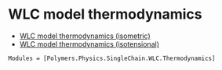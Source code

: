 # WLC model thermodynamics

  * [WLC model thermodynamics (isometric)](../../../isometric)
  * [WLC model thermodynamics (isotensional)](../../../isotensional)

```@autodocs
Modules = [Polymers.Physics.SingleChain.WLC.Thermodynamics]
```
